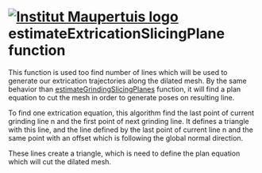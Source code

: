 [![Institut Maupertuis logo](https://avatars1.githubusercontent.com/u/12760694?v=3&s=80)](http://www.institutmaupertuis.fr) 
estimateExtricationSlicingPlane function
=============================

This function is used too find number of lines which will be used to generate our extrication trajectories along the dilated mesh. By the same behavior than 
[estimateGrindingSlicingPlanes](README_estimate_grinding_slicing_planes.md) function, it will find a plan equation to cut the mesh in order to generate poses on resulting line.

To find one extrication equation, this algorithm find the last point of current grinding line n and the first point of next grinding line. It defines a triangle with this line, and the line defined by the last point of current line n and the same point with an offset which is following the global normal direction.

These lines create a triangle, which is need to define the plan equation which will cut the dilated mesh.
